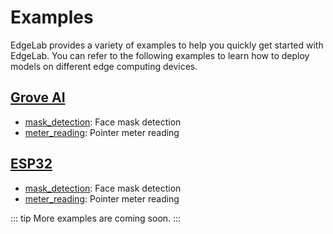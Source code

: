 # Examples

EdgeLab provides a variety of examples to help you quickly get started with EdgeLab. You can refer to the following examples to learn how to deploy models on different edge computing devices.

## [Grove AI](./grove/deploy.md) 
- [mask_detection](./grove/mask_detection.md): Face mask detection
- [meter_reading](./grove/meter_reader.md): Pointer meter reading

## [ESP32](./esp32/deploy.md)
- [mask_detection](./esp32/mask_detection.md): Face mask detection
- [meter_reading](./esp32/meter_reader.md): Pointer meter reading


::: tip
More examples are coming soon.
:::